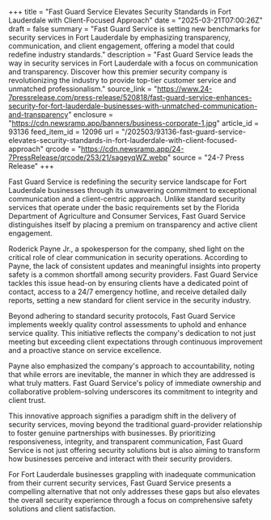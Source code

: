 +++
title = "Fast Guard Service Elevates Security Standards in Fort Lauderdale with Client-Focused Approach"
date = "2025-03-21T07:00:26Z"
draft = false
summary = "Fast Guard Service is setting new benchmarks for security services in Fort Lauderdale by emphasizing transparency, communication, and client engagement, offering a model that could redefine industry standards."
description = "Fast Guard Service leads the way in security services in Fort Lauderdale with a focus on communication and transparency. Discover how this premier security company is revolutionizing the industry to provide top-tier customer service and unmatched professionalism."
source_link = "https://www.24-7pressrelease.com/press-release/520818/fast-guard-service-enhances-security-for-fort-lauderdale-businesses-with-unmatched-communication-and-transparency"
enclosure = "https://cdn.newsramp.app/banners/business-corporate-1.jpg"
article_id = 93136
feed_item_id = 12096
url = "/202503/93136-fast-guard-service-elevates-security-standards-in-fort-lauderdale-with-client-focused-approach"
qrcode = "https://cdn.newsramp.app/24-7PressRelease/qrcode/253/21/sageyqWZ.webp"
source = "24-7 Press Release"
+++

<p>Fast Guard Service is redefining the security service landscape for Fort Lauderdale businesses through its unwavering commitment to exceptional communication and a client-centric approach. Unlike standard security services that operate under the basic requirements set by the Florida Department of Agriculture and Consumer Services, Fast Guard Service distinguishes itself by placing a premium on transparency and active client engagement.</p><p>Roderick Payne Jr., a spokesperson for the company, shed light on the critical role of clear communication in security operations. According to Payne, the lack of consistent updates and meaningful insights into property safety is a common shortfall among security providers. Fast Guard Service tackles this issue head-on by ensuring clients have a dedicated point of contact, access to a 24/7 emergency hotline, and receive detailed daily reports, setting a new standard for client service in the security industry.</p><p>Beyond adhering to standard security protocols, Fast Guard Service implements weekly quality control assessments to uphold and enhance service quality. This initiative reflects the company's dedication to not just meeting but exceeding client expectations through continuous improvement and a proactive stance on service excellence.</p><p>Payne also emphasized the company's approach to accountability, noting that while errors are inevitable, the manner in which they are addressed is what truly matters. Fast Guard Service's policy of immediate ownership and collaborative problem-solving underscores its commitment to integrity and client trust.</p><p>This innovative approach signifies a paradigm shift in the delivery of security services, moving beyond the traditional guard-provider relationship to foster genuine partnerships with businesses. By prioritizing responsiveness, integrity, and transparent communication, Fast Guard Service is not just offering security solutions but is also aiming to transform how businesses perceive and interact with their security providers.</p><p>For Fort Lauderdale businesses grappling with inadequate communication from their current security services, Fast Guard Service presents a compelling alternative that not only addresses these gaps but also elevates the overall security experience through a focus on comprehensive safety solutions and client satisfaction.</p>